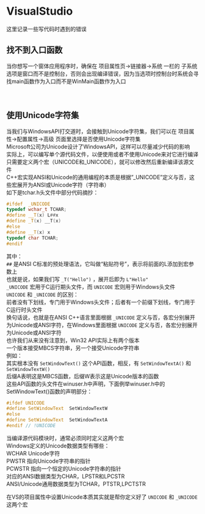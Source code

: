 # VisualStudio

这里记录一些写代码时遇到的错误  

## 找不到入口函数

当你想写一个窗体应用程序时，确保在 项目属性页->链接器->系统 一栏的 子系统 选项是窗口而不是控制台，否则会出现编译错误，因为当选项时控制台时系统会寻找main函数作为入口而不是WinMain函数作为入口  
<br />
<br />  

## 使用Unicode字符集
当我们与WindowsAPI打交道时，会接触到Unicode字符集，我们可以在 项目属性->配置属性->高级 页面里选择是否使用Unicode字符集  
Microsoft公司为Unicode设计了WindowsAPI，这样可以尽量减少代码的影响  
实际上，可以编写单个源代码文件，以便使用或者不使用Unicode来对它进行编译  
只需要定义两个宏（UNICODE和_UNICODE），就可以修改然后重新编译该源文件  
C++宏实现ANSI和Unicode的通用编程的本质是根据”_UNICODE”定义与否，这些宏展开为ANSI或Unicode字符（字符串）  
如下是tchar.h头文件中部分代码摘抄：  
```C++
#ifdef  _UNICODE
typedef wchar_t TCHAR;
#define __T(x) L##x
#define _T(x) __T(x)
#else
#define __T(x) x
typedef char TCHAR;
#endif
```
其中：  
`##` 是ANSI C标准的预处理语法，它叫做“粘贴符号”，表示将前面的L添加到宏参数上  
也就是说，如果我们写 `_T("Hello")` ，展开后即为 `L"Hello"`    
`_UNICODE` 宏用于C运行期头文件，而 `UNICODE` 宏则用于Windows头文件  
`UNICODE` 和 `_UNICODE` 的区别：  
前者没有下划线，专门用于Windows头文件；后者有一个前缀下划线，专门用于C运行时头文件  
换句话说，也就是在ANSI C++语言里面根据 `_UNICODE` 定义与否，各宏分别展开为Unicode或ANSI字符，在Windows里面根据 `UNICODE` 定义与否，各宏分别展开为Unicode或ANSI字符  
也许我们从来没有注意到，Win32 API实际上有两个版本  
一个版本接受MBCS字符串，另一个接受Unicode字符串  
例如：  
其实根本没有 `SetWindowText()` 这个API函数，相反，有 `SetWindowTextA()` 和 `SetWindowTextW()`  
后缀A表明这是MBCS函数，后缀W表示这是Unicode版本的函数  
这些API函数的头文件在winuser.h中声明，下面例举winuser.h中的SetWindowText()函数的声明部分：  
```C++  
#ifdef UNICODE
#define SetWindowText  SetWindowTextW
#else
#define SetWindowText  SetWindowTextA
#endif // !UNICODE
```  
当编译源代码模块时，通常必须同时定义这两个宏  
Windows定义的Unicode数据类型有哪些：  
WCHAR Unicode字符  
PWSTR 指向Unicode字符串的指针  
PCWSTR 指向一个恒定的Unicode字符串的指针  
对应的ANSI数据类型为CHAR，LPSTR和LPCSTR  
ANSI/Unicode通用数据类型为TCHAR，PTSTR,LPCTSTR  
  
在VS的项目属性中设置Unicode本质其实就是帮你定义好了 `UNICODE` 和 `_UNICODE` 这两个宏  
<br />
<br />


